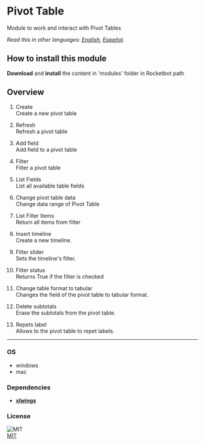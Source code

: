 # Pivot Table 
  
Module to work and interact with Pivot Tables  

*Read this in other languages: [English](README.md), [Español](README.es.md).*

## How to install this module
  
__Download__ and __install__ the content in 'modules' folder in Rocketbot path  



## Overview


1. Create  
Create a new pivot table

2. Refresh  
Refresh a pivot table

3. Add field  
Add field to a pivot table

4. Filter  
Filter a pivot table

5. List Fields  
List all available table fields

6. Change pivot table data  
Change data range of Pivot Table

7. List Filter Items   
Return all items from filter

8. Insert timeline  
Create a new timeline.

9. Filter slider  
Sets the timeline's filter.

10. Filter status  
Returns True if the filter is checked

11. Change table format to tabular  
Changes the field of the pivot table to tabular format.

12. Delete subtotals  
Erase the subtotals from the pivot table.

13. Repets label  
Allows to the pivot table to repet labels.  




----
### OS

- windows
- mac

### Dependencies
- [**xlwings**](https://pypi.org/project/xlwings/)
### License
  
![MIT](https://camo.githubusercontent.com/107590fac8cbd65071396bb4d04040f76cde5bde/687474703a2f2f696d672e736869656c64732e696f2f3a6c6963656e73652d6d69742d626c75652e7376673f7374796c653d666c61742d737175617265)  
[MIT](http://opensource.org/licenses/mit-license.ph)